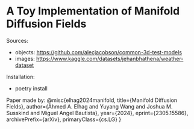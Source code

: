 # A Toy Implementation of Manifold Diffusion Fields

Sources:
 - objects: https://github.com/alecjacobson/common-3d-test-models
 - images: https://www.kaggle.com/datasets/jehanbhathena/weather-dataset

Installation:
 - poetry install

Paper made by:
@misc{elhag2024manifold,
      title={Manifold Diffusion Fields}, 
      author={Ahmed A. Elhag and Yuyang Wang and Joshua M. Susskind and Miguel Angel Bautista},
      year={2024},
      eprint={2305.15586},
      archivePrefix={arXiv},
      primaryClass={cs.LG}
}
